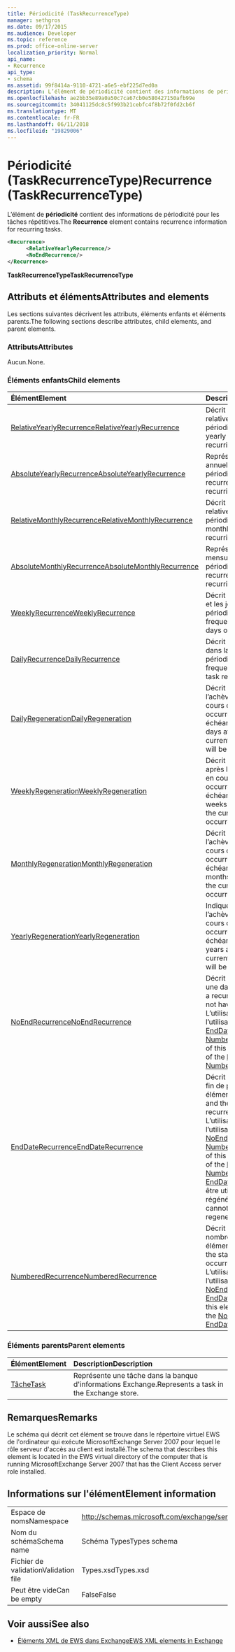 ```yaml
---
title: Périodicité (TaskRecurrenceType)
manager: sethgros
ms.date: 09/17/2015
ms.audience: Developer
ms.topic: reference
ms.prod: office-online-server
localization_priority: Normal
api_name:
- Recurrence
api_type:
- schema
ms.assetid: 99f8414a-9110-4721-a6e5-ebf225d7ed0a
description: L’élément de périodicité contient des informations de périodicité pour les tâches répétitives.
ms.openlocfilehash: ae2bb35e89a0a50c7ca67cb0e580427150afb99e
ms.sourcegitcommit: 34041125dc8c5f993b21cebfc4f8b72f0fd2cb6f
ms.translationtype: MT
ms.contentlocale: fr-FR
ms.lasthandoff: 06/11/2018
ms.locfileid: "19829006"
---
```

# <a name="recurrence-taskrecurrencetype"></a><span data-ttu-id="f9fe7-103">Périodicité (TaskRecurrenceType)</span><span class="sxs-lookup"><span data-stu-id="f9fe7-103">Recurrence (TaskRecurrenceType)</span></span>

<span data-ttu-id="f9fe7-104">L’élément de **périodicité** contient des informations de périodicité pour les tâches répétitives.</span><span class="sxs-lookup"><span data-stu-id="f9fe7-104">The **Recurrence** element contains recurrence information for recurring tasks.</span></span> 
  
```xml
<Recurrence>
      <RelativeYearlyRecurrence/>
      <NoEndRecurrence/>
</Recurrence>
```

 <span data-ttu-id="f9fe7-105">**TaskRecurrenceType**</span><span class="sxs-lookup"><span data-stu-id="f9fe7-105">**TaskRecurrenceType**</span></span>
## <a name="attributes-and-elements"></a><span data-ttu-id="f9fe7-106">Attributs et éléments</span><span class="sxs-lookup"><span data-stu-id="f9fe7-106">Attributes and elements</span></span>

<span data-ttu-id="f9fe7-107">Les sections suivantes décrivent les attributs, éléments enfants et éléments parents.</span><span class="sxs-lookup"><span data-stu-id="f9fe7-107">The following sections describe attributes, child elements, and parent elements.</span></span>
  
### <a name="attributes"></a><span data-ttu-id="f9fe7-108">Attributs</span><span class="sxs-lookup"><span data-stu-id="f9fe7-108">Attributes</span></span>

<span data-ttu-id="f9fe7-109">Aucun.</span><span class="sxs-lookup"><span data-stu-id="f9fe7-109">None.</span></span>
  
### <a name="child-elements"></a><span data-ttu-id="f9fe7-110">Éléments enfants</span><span class="sxs-lookup"><span data-stu-id="f9fe7-110">Child elements</span></span>

|<span data-ttu-id="f9fe7-111">**Élément**</span><span class="sxs-lookup"><span data-stu-id="f9fe7-111">**Element**</span></span>|<span data-ttu-id="f9fe7-112">**Description**</span><span class="sxs-lookup"><span data-stu-id="f9fe7-112">**Description**</span></span>|
|:-----|:-----|
|[<span data-ttu-id="f9fe7-113">RelativeYearlyRecurrence</span><span class="sxs-lookup"><span data-stu-id="f9fe7-113">RelativeYearlyRecurrence</span></span>](relativeyearlyrecurrence.md) <br/> |<span data-ttu-id="f9fe7-114">Décrit une périodicité annuelle relative d’une tâche périodique.</span><span class="sxs-lookup"><span data-stu-id="f9fe7-114">Describes a relative yearly recurrence pattern for a recurring task.</span></span>  <br/> |
|[<span data-ttu-id="f9fe7-115">AbsoluteYearlyRecurrence</span><span class="sxs-lookup"><span data-stu-id="f9fe7-115">AbsoluteYearlyRecurrence</span></span>](absoluteyearlyrecurrence.md) <br/> |<span data-ttu-id="f9fe7-116">Représente une périodicité annuelle pour une tâche périodique.</span><span class="sxs-lookup"><span data-stu-id="f9fe7-116">Represents a yearly recurrence pattern for a recurring task.</span></span>  <br/> |
|[<span data-ttu-id="f9fe7-117">RelativeMonthlyRecurrence</span><span class="sxs-lookup"><span data-stu-id="f9fe7-117">RelativeMonthlyRecurrence</span></span>](relativemonthlyrecurrence.md) <br/> |<span data-ttu-id="f9fe7-118">Décrit une périodicité mensuelle relative d’une tâche périodique.</span><span class="sxs-lookup"><span data-stu-id="f9fe7-118">Describes a relative monthly recurrence pattern for a recurring task.</span></span>  <br/> |
|[<span data-ttu-id="f9fe7-119">AbsoluteMonthlyRecurrence</span><span class="sxs-lookup"><span data-stu-id="f9fe7-119">AbsoluteMonthlyRecurrence</span></span>](absolutemonthlyrecurrence.md) <br/> |<span data-ttu-id="f9fe7-120">Représente une périodicité mensuelle pour une tâche périodique.</span><span class="sxs-lookup"><span data-stu-id="f9fe7-120">Represents a monthly recurrence pattern for a recurring task.</span></span>  <br/> |
|[<span data-ttu-id="f9fe7-121">WeeklyRecurrence</span><span class="sxs-lookup"><span data-stu-id="f9fe7-121">WeeklyRecurrence</span></span>](weeklyrecurrence.md) <br/> |<span data-ttu-id="f9fe7-122">Décrit la fréquence, en semaines et les jours où une tâche est périodique.</span><span class="sxs-lookup"><span data-stu-id="f9fe7-122">Describes the frequency, in weeks, and the days on which a task recurs.</span></span>  <br/> |
|[<span data-ttu-id="f9fe7-123">DailyRecurrence</span><span class="sxs-lookup"><span data-stu-id="f9fe7-123">DailyRecurrence</span></span>](dailyrecurrence.md) <br/> |<span data-ttu-id="f9fe7-124">Décrit la fréquence, en jours, dans laquelle une tâche est périodique.</span><span class="sxs-lookup"><span data-stu-id="f9fe7-124">Describes the frequency, in days, in which a task recurs.</span></span>  <br/> |
|[<span data-ttu-id="f9fe7-125">DailyRegeneration</span><span class="sxs-lookup"><span data-stu-id="f9fe7-125">DailyRegeneration</span></span>](dailyregeneration.md) <br/> |<span data-ttu-id="f9fe7-126">Décrit le nombre de jours après l’achèvement de la tâche en cours de la prochaine occurrence à échéance.</span><span class="sxs-lookup"><span data-stu-id="f9fe7-126">Describes how many days after the completion of the current task the next occurrence will be due.</span></span>  <br/> |
|[<span data-ttu-id="f9fe7-127">WeeklyRegeneration</span><span class="sxs-lookup"><span data-stu-id="f9fe7-127">WeeklyRegeneration</span></span>](weeklyregeneration.md) <br/> |<span data-ttu-id="f9fe7-128">Décrit le nombre de semaines après l’achèvement de la tâche en cours de la prochaine occurrence à échéance.</span><span class="sxs-lookup"><span data-stu-id="f9fe7-128">Describes how many weeks after the completion of the current task the next occurrence will be due.</span></span>  <br/> |
|[<span data-ttu-id="f9fe7-129">MonthlyRegeneration</span><span class="sxs-lookup"><span data-stu-id="f9fe7-129">MonthlyRegeneration</span></span>](monthlyregeneration.md) <br/> |<span data-ttu-id="f9fe7-130">Décrit le nombre de mois après l’achèvement de la tâche en cours de la prochaine occurrence à échéance.</span><span class="sxs-lookup"><span data-stu-id="f9fe7-130">Describes how many months after the completion of the current task the next occurrence will be due.</span></span>  <br/> |
|[<span data-ttu-id="f9fe7-131">YearlyRegeneration</span><span class="sxs-lookup"><span data-stu-id="f9fe7-131">YearlyRegeneration</span></span>](yearlyregeneration.md) <br/> |<span data-ttu-id="f9fe7-132">Indique combien d’années après l’achèvement de la tâche en cours de la prochaine occurrence à échéance.</span><span class="sxs-lookup"><span data-stu-id="f9fe7-132">Describes how many years after the completion of the current task the next occurrence will be due.</span></span>  <br/> |
|[<span data-ttu-id="f9fe7-133">NoEndRecurrence</span><span class="sxs-lookup"><span data-stu-id="f9fe7-133">NoEndRecurrence</span></span>](noendrecurrence.md) <br/> |<span data-ttu-id="f9fe7-134">Décrit une périodicité qui n’a pas une date de fin définie.</span><span class="sxs-lookup"><span data-stu-id="f9fe7-134">Describes a recurrence pattern that does not have a defined end date.</span></span>  <br/> <span data-ttu-id="f9fe7-135">L’utilisation de cet élément exclut l’utilisation des éléments [EndDateRecurrence](enddaterecurrence.md) et [NumberedRecurrence](numberedrecurrence.md) .</span><span class="sxs-lookup"><span data-stu-id="f9fe7-135">The use of this element excludes the use of the [EndDateRecurrence](enddaterecurrence.md) and [NumberedRecurrence](numberedrecurrence.md) elements.</span></span>  <br/> |
|[<span data-ttu-id="f9fe7-136">EndDateRecurrence</span><span class="sxs-lookup"><span data-stu-id="f9fe7-136">EndDateRecurrence</span></span>](enddaterecurrence.md) <br/> |<span data-ttu-id="f9fe7-137">Décrit la date de début et date de fin de périodicité d’un élément.</span><span class="sxs-lookup"><span data-stu-id="f9fe7-137">Describes the start date and the end date of an item recurrence pattern.</span></span>  <br/> <span data-ttu-id="f9fe7-138">L’utilisation de cet élément exclut l’utilisation des éléments [NoEndRecurrence](noendrecurrence.md) et [NumberedRecurrence](numberedrecurrence.md) .</span><span class="sxs-lookup"><span data-stu-id="f9fe7-138">The use of this element excludes the use of the [NoEndRecurrence](noendrecurrence.md) and [NumberedRecurrence](numberedrecurrence.md) elements.</span></span>  <br/> <span data-ttu-id="f9fe7-139">[EndDateRecurrence](enddaterecurrence.md) ne peut pas être utilisé avec un motif de régénération.</span><span class="sxs-lookup"><span data-stu-id="f9fe7-139">[EndDateRecurrence](enddaterecurrence.md) cannot be used together with a regeneration pattern.</span></span>  <br/> |
|[<span data-ttu-id="f9fe7-140">NumberedRecurrence</span><span class="sxs-lookup"><span data-stu-id="f9fe7-140">NumberedRecurrence</span></span>](numberedrecurrence.md) <br/> |<span data-ttu-id="f9fe7-141">Décrit la date de début et le nombre d’occurrences d’un élément périodique.</span><span class="sxs-lookup"><span data-stu-id="f9fe7-141">Describes the start date and the number of occurrences of a recurring item.</span></span>  <br/> <span data-ttu-id="f9fe7-142">L’utilisation de cet élément exclut l’utilisation des éléments [NoEndRecurrence](noendrecurrence.md) et [EndDateRecurrence](enddaterecurrence.md) .</span><span class="sxs-lookup"><span data-stu-id="f9fe7-142">The use of this element excludes the use of the [NoEndRecurrence](noendrecurrence.md) and [EndDateRecurrence](enddaterecurrence.md) elements.</span></span>  <br/> |
   
### <a name="parent-elements"></a><span data-ttu-id="f9fe7-143">Éléments parents</span><span class="sxs-lookup"><span data-stu-id="f9fe7-143">Parent elements</span></span>

|<span data-ttu-id="f9fe7-144">**Élément**</span><span class="sxs-lookup"><span data-stu-id="f9fe7-144">**Element**</span></span>|<span data-ttu-id="f9fe7-145">**Description**</span><span class="sxs-lookup"><span data-stu-id="f9fe7-145">**Description**</span></span>|
|:-----|:-----|
|[<span data-ttu-id="f9fe7-146">Tâche</span><span class="sxs-lookup"><span data-stu-id="f9fe7-146">Task</span></span>](task.md) <br/> |<span data-ttu-id="f9fe7-147">Représente une tâche dans la banque d'informations Exchange.</span><span class="sxs-lookup"><span data-stu-id="f9fe7-147">Represents a task in the Exchange store.</span></span>  <br/> |
   
## <a name="remarks"></a><span data-ttu-id="f9fe7-148">Remarques</span><span class="sxs-lookup"><span data-stu-id="f9fe7-148">Remarks</span></span>

<span data-ttu-id="f9fe7-149">Le schéma qui décrit cet élément se trouve dans le répertoire virtuel EWS de l'ordinateur qui exécute MicrosoftExchange Server 2007 pour lequel le rôle serveur d'accès au client est installé.</span><span class="sxs-lookup"><span data-stu-id="f9fe7-149">The schema that describes this element is located in the EWS virtual directory of the computer that is running MicrosoftExchange Server 2007 that has the Client Access server role installed.</span></span>
  
## <a name="element-information"></a><span data-ttu-id="f9fe7-150">Informations sur l'élément</span><span class="sxs-lookup"><span data-stu-id="f9fe7-150">Element information</span></span>

|||
|:-----|:-----|
|<span data-ttu-id="f9fe7-151">Espace de noms</span><span class="sxs-lookup"><span data-stu-id="f9fe7-151">Namespace</span></span>  <br/> |http://schemas.microsoft.com/exchange/services/2006/types  <br/> |
|<span data-ttu-id="f9fe7-152">Nom du schéma</span><span class="sxs-lookup"><span data-stu-id="f9fe7-152">Schema name</span></span>  <br/> |<span data-ttu-id="f9fe7-153">Schéma Types</span><span class="sxs-lookup"><span data-stu-id="f9fe7-153">Types schema</span></span>  <br/> |
|<span data-ttu-id="f9fe7-154">Fichier de validation</span><span class="sxs-lookup"><span data-stu-id="f9fe7-154">Validation file</span></span>  <br/> |<span data-ttu-id="f9fe7-155">Types.xsd</span><span class="sxs-lookup"><span data-stu-id="f9fe7-155">Types.xsd</span></span>  <br/> |
|<span data-ttu-id="f9fe7-156">Peut être vide</span><span class="sxs-lookup"><span data-stu-id="f9fe7-156">Can be empty</span></span>  <br/> |<span data-ttu-id="f9fe7-157">False</span><span class="sxs-lookup"><span data-stu-id="f9fe7-157">False</span></span>  <br/> |
   
## <a name="see-also"></a><span data-ttu-id="f9fe7-158">Voir aussi</span><span class="sxs-lookup"><span data-stu-id="f9fe7-158">See also</span></span>



- [<span data-ttu-id="f9fe7-159">Éléments XML de EWS dans Exchange</span><span class="sxs-lookup"><span data-stu-id="f9fe7-159">EWS XML elements in Exchange</span></span>](ews-xml-elements-in-exchange.md)

